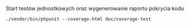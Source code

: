 Start testów jednostkowych oraz wygenerowanie raportu pokrycia kodu

```./vendor/bin/phpunit --coverage-html doc/coverage-test```
